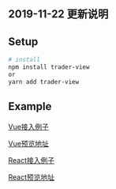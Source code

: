 ## 2019-11-22 更新说明

## Setup

``` bash
# install 
npm install trader-view
or
yarn add trader-view

```

## Example
[Vue接入例子](https://github.com/472647301/trading-view-web-socket/tree/master/vue_example)

[Vue预览地址](http://trader.zhuwenbo.cc/vue/)

[React接入例子](https://github.com/472647301/trading-view-web-socket/tree/master/React_example)

[React预览地址](http://trader.zhuwenbo.cc/react/)